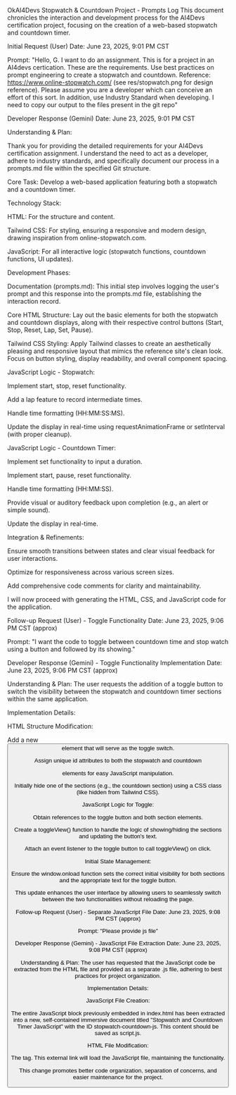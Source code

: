 OkAI4Devs Stopwatch & Countdown Project - Prompts Log
This document chronicles the interaction and development process for the AI4Devs certification project, focusing on the creation of a web-based stopwatch and countdown timer.

Initial Request (User)
Date: June 23, 2025, 9:01 PM CST

Prompt:
"Hello, G. I want to do an assignment. This is for a project in an AI4devs certication. These are the requirements. Use best practices on prompt engineering to create a stopwatch and countdown. Reference: https://www.online-stopwatch.com/ (see res/stopwatch.png for design reference). Please assume you are a developer which can conceive an effort of this sort. In addition, use Industry Standard when developing. I need to copy our output to the files present in the git repo"

Developer Response (Gemini)
Date: June 23, 2025, 9:01 PM CST

Understanding & Plan:

Thank you for providing the detailed requirements for your AI4Devs certification assignment. I understand the need to act as a developer, adhere to industry standards, and specifically document our process in a prompts.md file within the specified Git structure.

Core Task: Develop a web-based application featuring both a stopwatch and a countdown timer.

Technology Stack:

HTML: For the structure and content.

Tailwind CSS: For styling, ensuring a responsive and modern design, drawing inspiration from online-stopwatch.com.

JavaScript: For all interactive logic (stopwatch functions, countdown functions, UI updates).

Development Phases:

Documentation (prompts.md): This initial step involves logging the user's prompt and this response into the prompts.md file, establishing the interaction record.

Core HTML Structure: Lay out the basic elements for both the stopwatch and countdown displays, along with their respective control buttons (Start, Stop, Reset, Lap, Set, Pause).

Tailwind CSS Styling: Apply Tailwind classes to create an aesthetically pleasing and responsive layout that mimics the reference site's clean look. Focus on button styling, display readability, and overall component spacing.

JavaScript Logic - Stopwatch:

Implement start, stop, reset functionality.

Add a lap feature to record intermediate times.

Handle time formatting (HH:MM:SS:MS).

Update the display in real-time using requestAnimationFrame or setInterval (with proper cleanup).

JavaScript Logic - Countdown Timer:

Implement set functionality to input a duration.

Implement start, pause, reset functionality.

Handle time formatting (HH:MM:SS).

Provide visual or auditory feedback upon completion (e.g., an alert or simple sound).

Update the display in real-time.

Integration & Refinements:

Ensure smooth transitions between states and clear visual feedback for user interactions.

Optimize for responsiveness across various screen sizes.

Add comprehensive code comments for clarity and maintainability.

I will now proceed with generating the HTML, CSS, and JavaScript code for the application.

Follow-up Request (User) - Toggle Functionality
Date: June 23, 2025, 9:06 PM CST (approx)

Prompt: "I want the code to toggle between countdown time and stop watch using a button and followed by its showing."

Developer Response (Gemini) - Toggle Functionality Implementation
Date: June 23, 2025, 9:06 PM CST (approx)

Understanding & Plan:
The user requests the addition of a toggle button to switch the visibility between the stopwatch and countdown timer sections within the same application.

Implementation Details:

HTML Structure Modification:

Add a new <button> element that will serve as the toggle switch.

Assign unique id attributes to both the stopwatch and countdown <section> elements for easy JavaScript manipulation.

Initially hide one of the sections (e.g., the countdown section) using a CSS class (like hidden from Tailwind CSS).

JavaScript Logic for Toggle:

Obtain references to the toggle button and both section elements.

Create a toggleView() function to handle the logic of showing/hiding the sections and updating the button's text.

Attach an event listener to the toggle button to call toggleView() on click.

Initial State Management:

Ensure the window.onload function sets the correct initial visibility for both sections and the appropriate text for the toggle button.

This update enhances the user interface by allowing users to seamlessly switch between the two functionalities without reloading the page.

Follow-up Request (User) - Separate JavaScript File
Date: June 23, 2025, 9:08 PM CST (approx)

Prompt: "Please provide js file"

Developer Response (Gemini) - JavaScript File Extraction
Date: June 23, 2025, 9:08 PM CST (approx)

Understanding & Plan:
The user has requested that the JavaScript code be extracted from the HTML file and provided as a separate .js file, adhering to best practices for project organization.

Implementation Details:

JavaScript File Creation:

The entire JavaScript block previously embedded in index.html has been extracted into a new, self-contained immersive document titled "Stopwatch and Countdown Timer JavaScript" with the ID stopwatch-countdown-js. This content should be saved as script.js.

HTML File Modification:

The <script> tags containing the JavaScript logic within the stopwatch-countdown-app (HTML) document have been replaced with a single <script src="script.js"></script> tag. This external link will load the JavaScript file, maintaining the functionality.

This change promotes better code organization, separation of concerns, and easier maintenance for the project.

